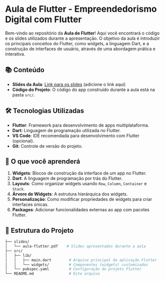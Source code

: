# Aula de Flutter - Empreendedorismo Digital com Flutter

Bem-vindo ao repositório da **Aula de Flutter**! Aqui você encontrará o código e os slides utilizados durante a apresentação. O objetivo da aula é introduzir os principais conceitos do Flutter, como widgets, a linguagem Dart, e a construção de interfaces de usuário, através de uma abordagem prática e interativa.

## 📚 Conteúdo

- **Slides da Aula**: [Link para os slides](#) (adicione o link aqui)
- **Código do Projeto**: O código do app construído durante a aula está na pasta `src/`.

## 🛠 Tecnologias Utilizadas

- **Flutter**: Framework para desenvolvimento de apps multiplataforma.
- **Dart**: Linguagem de programação utilizada no Flutter.
- **VS Code**: IDE recomendada para desenvolvimento com Flutter (opcional).
- **Git**: Controle de versão do projeto.

## 🚀 O que você aprenderá

1. **Widgets**: Blocos de construção da interface de um app no Flutter.
2. **Dart**: A linguagem de programação por trás do Flutter.
3. **Layouts**: Como organizar widgets usando `Row`, `Column`, `Container` e `Stack`.
4. **Árvore de Widgets**: A estrutura hierárquica dos widgets.
5. **Personalização**: Como modificar propriedades de widgets para criar interfaces únicas.
6. **Packages**: Adicionar funcionalidades externas ao app com pacotes Flutter.

## 📂 Estrutura do Projeto

```bash
├── slides/
│   └── aula-flutter.pdf    # Slides apresentados durante a aula
├── src/
│   ├── lib/
│   │   ├── main.dart        # Arquivo principal da aplicação Flutter
│   │   └── widgets/         # Componentes (widgets) customizados
│   └── pubspec.yaml         # Configuração do projeto Flutter
└── README.md                # Este arquivo
